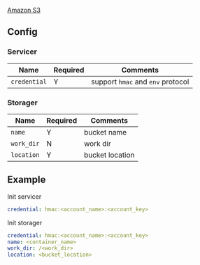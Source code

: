[Amazon S3](https://aws.amazon.com/s3/)

## Config

### Servicer

| Name | Required | Comments |
| ---- | -------- | -------- |
| `credential` | Y | support `hmac` and `env` protocol |

### Storager

| Name | Required | Comments |
| ---- | -------- | -------- |
| `name` | Y | bucket name |
| `work_dir` | N | work dir |
| `location` | Y | bucket location |

## Example

Init servicer

```yaml
credential: hmac:<account_name>:<account_key>
```

Init storager

```yaml
credential: hmac:<account_name>:<account_key>
name: <container_name>
work_dir: /<work_dir>
location: <bucket_location>
```
